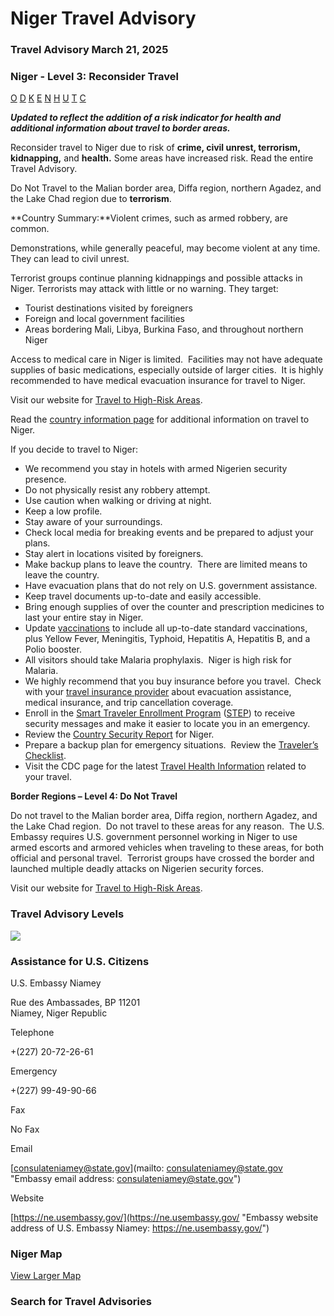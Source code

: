 # Niger Travel Advisory

### Travel Advisory March 21, 2025

### Niger - Level 3: Reconsider Travel

[O](javascript:void(0); "Tool Tip: Other")
[D](javascript:void(0); "Tool Tip: Wrongful Detention")
[K](javascript:void(0); "Tool Tip: Kidnap and Hostage")
[E](javascript:void(0); "Tool Tip: Event")
[N](javascript:void(0); "Tool Tip: Disaster")
[H](javascript:void(0); "Tool Tip: Health")
[U](javascript:void(0); "Tool Tip: Civil Unrest")
[T](javascript:void(0); "Tool Tip: Terrorism")
[C](javascript:void(0); "Tool Tip: Crimes")

***Updated to reflect the addition of a risk indicator for health and additional information about travel to border areas.***

Reconsider travel to Niger due to risk of **crime, civil unrest, terrorism, kidnapping,** and **health.** Some areas have increased risk. Read the entire Travel Advisory.

Do Not Travel to the Malian border area, Diffa region, northern Agadez, and the Lake Chad region due to **terrorism**.

**Country Summary:**Violent crimes, such as armed robbery, are common.

Demonstrations, while generally peaceful, may become violent at any time.  They can lead to civil unrest.

Terrorist groups continue planning kidnappings and possible attacks in Niger. Terrorists may attack with little or no warning. They target:

* Tourist destinations visited by foreigners
* Foreign and local government facilities
* Areas bordering Mali, Libya, Burkina Faso, and throughout northern Niger

Access to medical care in Niger is limited.  Facilities may not have adequate supplies of basic medications, especially outside of larger cities.  It is highly recommended to have medical evacuation insurance for travel to Niger.

Visit our website for [Travel to High-Risk Areas](https://travel.state.gov/content/travel/en/international-travel/before-you-go/travelers-with-special-considerations/high-risk-travelers.html).

Read the [country information page](https://travel.state.gov/content/travel/en/international-travel/International-Travel-Country-Information-Pages/Niger.html) for additional information on travel to Niger.

If you decide to travel to Niger:

* We recommend you stay in hotels with armed Nigerien security presence.
* Do not physically resist any robbery attempt.
* Use caution when walking or driving at night.
* Keep a low profile.
* Stay aware of your surroundings.
* Check local media for breaking events and be prepared to adjust your plans.
* Stay alert in locations visited by foreigners.
* Make backup plans to leave the country.  There are limited means to leave the country.
* Have evacuation plans that do not rely on U.S. government assistance.
* Keep travel documents up-to-date and easily accessible.
* Bring enough supplies of over the counter and prescription medicines to last your entire stay in Niger.
* Update [vaccinations](https://wwwnc.cdc.gov/travel/destinations/traveler/none/niger) to include all up-to-date standard vaccinations, plus Yellow Fever, Meningitis, Typhoid, Hepatitis A, Hepatitis B, and a Polio booster.
* All visitors should take Malaria prophylaxis.  Niger is high risk for Malaria.
* We highly recommend that you buy insurance before you travel.  Check with your [travel insurance provider](https://travel.state.gov/content/travel/en/international-travel/before-you-go/your-health-abroad/Insurance_Coverage_Overseas.html) about evacuation assistance, medical insurance, and trip cancellation coverage.
* Enroll in the [Smart Traveler Enrollment Program](https://step.state.gov/step/) ([STEP](https://step.state.gov/step/)) to receive security messages and make it easier to locate you in an emergency.
* Review the [Country Security Report](https://www.osac.gov/Content/Browse/Report?subContentTypes=Country%20Security%20Report) for Niger.
* Prepare a backup plan for emergency situations.  Review the [Traveler’s Checklist](https://travel.state.gov/content/passports/en/go/checklist.html).
* Visit the CDC page for the latest [Travel Health Information](https://wwwnc.cdc.gov/travel/destinations/traveler/none/niger?s_cid=ncezid-dgmq-travel-leftnav-traveler) related to your travel.

**Border Regions – Level 4: Do Not Travel**

Do not travel to the Malian border area, Diffa region, northern Agadez, and the Lake Chad region.  Do not travel to these areas for any reason.  The U.S. Embassy requires U.S. government personnel working in Niger to use armed escorts and armored vehicles when traveling to these areas, for both official and personal travel.  Terrorist groups have crossed the border and launched multiple deadly attacks on Nigerien security forces.

Visit our website for [Travel to High-Risk Areas](https://travel.state.gov/content/travel/en/international-travel/before-you-go/travelers-with-special-considerations/high-risk-travelers.html).

### Travel Advisory Levels

[![](/content/dam/NEWTravelAssets/images/travel-levelv1.svg)](/content/travel/en/international-travel/before-you-go/about-our-new-products.html "Travel Advisory Levels")

### Assistance for U.S. Citizens

U.S. Embassy Niamey

Rue des Ambassades, BP 11201  
Niamey, Niger Republic

Telephone

+(227) 20-72-26-61

Emergency

+(227) 99-49-90-66

Fax

No Fax

Email

[consulateniamey@state.gov](mailto: consulateniamey@state.gov "Embassy email address: consulateniamey@state.gov")

Website

[https://ne.usembassy.gov/](https://ne.usembassy.gov/ "Embassy website address of U.S. Embassy Niamey: https://ne.usembassy.gov/")

### Niger Map

[View Larger Map](https://travelmaps.state.gov/TSGMap/?extent=-4.353650186,10.586887914,22.242711334,23.876762916 "Map of Niger")



### Search for Travel Advisories